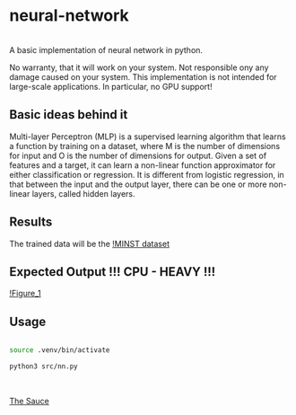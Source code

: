 # neural-network
<br>
A basic implementation of neural network in python.

No warranty, that it will work on your system.
Not responsible ony any damage caused on your system.
This implementation is not intended for large-scale applications. In particular, no GPU support!

## Basic ideas behind it
Multi-layer Perceptron (MLP) is a supervised learning algorithm that learns a function
by training on a dataset, where M is the number of dimensions for input and O is the number of dimensions for output.
Given a set of features and a target, it can learn a non-linear function approximator for either classification or regression.
It is different from logistic regression, in that between the input and the output layer, there can be one or more non-linear layers, called hidden layers.

## Results
The trained data will be the [!MINST dataset](/assets/mnist-img/MnistExamples.png)

## Expected Output !!! CPU - HEAVY !!!

[!Figure_1](/assets/Figure_1.png)



## Usage
```bash

source .venv/bin/activate

python3 src/nn.py

```

<br>

[The Sauce](https://scikit-learn.org/stable/modules/neural_networks_supervised.html)
